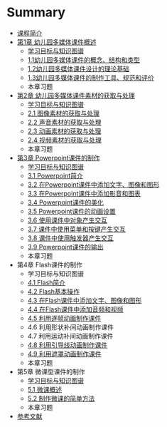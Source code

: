 # Summary

* [课程简介](README.md)
* [第1章  幼儿园多媒体课件概述](chapter1.md)
  * [学习目标与知识图谱](chapter1/xue-xi-mu-biao-yu-zhi-shi-tu-pu.md)
  * [1.1幼儿园多媒体课件的概念、结构和类型](chapter1/11you-er-yuan-duo-mei-ti-ke-jian-de-gai-nian-3001-jie-gou-he-lei-xing.md)
  * [1.2幼儿园多媒体课件设计的理论基础](chapter1/12you-er-yuan-duo-mei-ti-ke-jian-she-ji-de-li-lun-ji-chu.md)
  * [1.3幼儿园多媒体课件的制作工具、规范和评价](chapter1/13you-er-yuan-duo-mei-ti-ke-jian-de-zhi-zuo-gong-ju-3001-gui-fan-he-ping-jia.md)
  * 本章习题
* [第2章  幼儿园多媒体课件素材的获取与处理](di-2-zhang-you-er-yuan-duo-mei-ti-ke-jian-su-cai-de-huo-qu-yu-chu-li.md)
  * [学习目标与知识图谱](di-2-zhang-you-er-yuan-duo-mei-ti-ke-jian-su-cai-de-huo-qu-yu-chu-li/xue-xi-mu-biao-yu-zhi-shi-tu-pu.md)
  * [2.1 图像素材的获取与处理](di-2-zhang-you-er-yuan-duo-mei-ti-ke-jian-su-cai-de-huo-qu-yu-chu-li/21-tu-xiang-su-cai-de-huo-qu-yu-chu-li.md)
  * [2.2 声音素材的获取与处理](di-2-zhang-you-er-yuan-duo-mei-ti-ke-jian-su-cai-de-huo-qu-yu-chu-li/22-sheng-yin-su-cai-de-huo-qu-yu-chu-li.md)
  * [2.3 动画素材的获取与处理](di-2-zhang-you-er-yuan-duo-mei-ti-ke-jian-su-cai-de-huo-qu-yu-chu-li/23-dong-hua-su-cai-de-huo-qu-yu-chu-li.md)
  * [2.4 视频素材的获取与处理](di-2-zhang-you-er-yuan-duo-mei-ti-ke-jian-su-cai-de-huo-qu-yu-chu-li/24-shi-pin-su-cai-de-huo-qu-yu-chu-li.md)
  * 本章习题
* [第3章  Powerpoint课件的制作](di-3-zhang-powerpoint-ke-jian-de-zhi-zuo.md)
  * [学习目标与知识图谱](xue-xi-mu-biao-yu-zhi-shi-tu-pu.md)
  * [3.1 Powerpoint简介](31-powerpointjian-jie.md)
  * [3.2 在Powerpoint课件中添加文字、图像和图形](32-zai-powerpoint-ke-jian-zhong-tian-jia-wen-zi-3001-tu-xiang-he-tu-xing.md)
  * [3.3 在Powerpoint课件中添加影音和图表](33-zai-powerpoint-ke-jian-zhong-tian-jia-ying-yin-he-tu-biao.md)
  * [3.4 Powerpoint课件的美化](34-powerpointke-jian-de-mei-hua.md)
  * [3.5 Powerpoint课件的动画设置](35-powerpointke-jian-de-dong-hua-she-zhi.md)
  * [3.6 使用课件中对象产生交互](36-shi-yong-ke-jian-zhong-dui-xiang-chan-sheng-jiao-hu.md)
  * [3.7 课件中使用菜单和按键产生交互](37-ke-jian-zhong-shi-yong-cai-dan-he-an-jian-chan-sheng-jiao-hu.md)
  * [3.8 课件中使用触发器产生交互](38-ke-jian-zhong-shi-yong-hong-fa-qi-chan-sheng-jiao-hu.md)
  * [3.9 Powerpoint课件的输出](39-powerpointke-jian-de-shu-chu.md)
  * 本章习题
* 第4章  Flash课件的制作
  * 学习目标与知识图谱
  * [4.1 Flash简介](41-flashjian-jie.md)
  * [4.2 Flash基本操作](42-flashji-ben-cao-zuo.md)
  * [4.3 在Flash课件中添加文字、图像和图形](43-zai-flash-ke-jian-zhong-tian-jia-wen-zi-3001-tu-xiang-he-tu-xing.md)
  * [4.4 在Flash课件中添加音频和视频](44-zai-flash-ke-jian-zhong-tian-jia-yin-pin-he-shi-pin.md)
  * [4.5 利用逐帧动画制作课件](45-li-yong-zhu-zheng-dong-hua-zhi-zuo-ke-jian.md)
  * 4.6 利用形状补间动画制作课件
  * 4.7 利用运动补间动画制作课件
  * [4.8 利用引导线动画制作课件](48-li-yong-yin-dao-xian-dong-hua-zhi-zuo-ke-jian.md)
  * [4.9 利用遮罩动画制作课件](49-li-yong-zhe-zhao-dong-hua-zhi-zuo-ke-jian.md)
  * 本章习题
* 第5章  微课型课件的制作
  * [学习目标与知识图谱](xue-xi-mu-biao-yu-zhi-shi-tu-pu.md)
  * [5.1 微课概述](51-wei-ke-gai-shu.md)
  * [5.2 制作微课的简单方法](52-zhi-zuo-wei-ke-de-jian-dan-fang-fa.md)
  * 本章习题
* [参考文献](can-kao-wen-xian.md)

